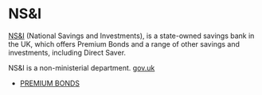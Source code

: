 # NS&I

[NS&I](https://www.nsandi.com/) (National Savings and Investments), is a state-owned savings bank in the UK, which offers Premium Bonds and a range of other savings and investments, including Direct Saver.

NS&I is a non-ministerial department. [gov.uk](https://www.gov.uk/government/organisations/ns-i)

- [PREMIUM BONDS](../../../LEVEL-3/ECONOMICS/SAVING/NS%26I.md) 
